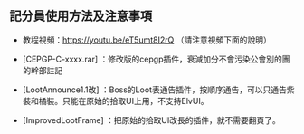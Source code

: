 ## 記分員使用方法及注意事項

* 教程視頻：https://youtu.be/eT5umt8I2rQ （請注意視頻下面的說明）

* \[CEPGP-C-xxxx.rar\] ：修改版的cepgp插件，衰減加分不會污染公會別的團的幹部註記

* \[LootAnnounce1.1改\] ：Boss的Loot表通告插件，按順序通告，可以只通告紫裝和橘裝。只能在原始的拾取UI上用，不支持ElvUI。

* \[ImprovedLootFrame\] ：把原始的拾取UI改長的插件，就不需要翻頁了。

